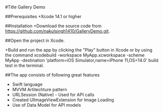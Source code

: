 #Title
Gallery Demo

##Prerequisites
+Xcode 14.1 or higher


##Installation
+Download the source code from https://github.com/nakulsingh1410/GalleryDemo.git.

##Open the project in Xcode.

+Build and run the app by clicking the "Play" button in Xcode or by using the command xcodebuild -workspace MyApp.xcworkspace -scheme MyApp -destination 'platform=iOS Simulator,name=iPhone 11,OS=14.0' build test in the terminal.


##The app consists of following great features

+ Swift language
+ MVVM Artitechture pattern
+ URLSession (Native) - Used for API calls
+ Created UIImageViewExtension for Image Loading
+ Use of Data Model for API models

